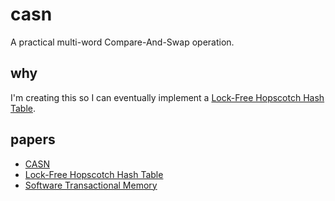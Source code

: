 # casn

A practical multi-word Compare-And-Swap operation.

## why

I'm creating this so I can eventually implement a [Lock-Free Hopscotch Hash
Table](https://arxiv.org/pdf/1911.03028.pdf).

## papers

* [CASN](https://www.cl.cam.ac.uk/research/srg/netos/papers/2002-casn.pdf)
* [Lock-Free Hopscotch Hash Table](https://arxiv.org/pdf/1911.03028.pdf)
* [Software Transactional Memory](http://web.cse.ohio-state.edu/~agrawal.28/788-su08/Papers/week4/shavit95software.pdf)
